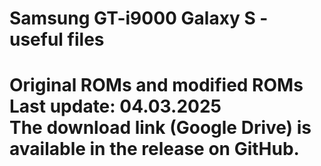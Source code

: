 
<h1>Samsung GT-i9000 Galaxy S - useful files
<br>
<h1>Original ROMs and modified ROMs
<br>
Last update: 04.03.2025
<br>
The download link (Google Drive) is available in the release on GitHub.


